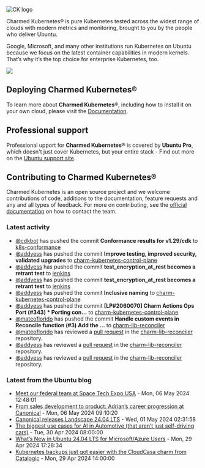 ![CK logo](https://assets.ubuntu.com/v1/451d4cf4-Charmed+Kubernetes_RGB_onWhite_2022.svg)

Charmed Kubernetes® is pure Kubernetes tested across the widest range of clouds with modern metrics and monitoring, brought to you by the people who deliver Ubuntu.

Google, Microsoft, and many other institutions run Kubernetes on Ubuntu because we focus on the latest container capabilities in modern kernels. That’s why it’s the top choice for enterprise Kubernetes, too.

![](https://assets.ubuntu.com/v1/843c77b6-juju-at-a-glace.svg)

## Deploying Charmed Kubernetes®

To learn more about **Charmed Kubernetes**®, including how to install it on your own cloud, please visit the [Documentation][docs].

## Professional support

Professional upport for **Charmed Kubernetes**® is covered by **Ubuntu Pro**, which doesn't just cover Kubernetes, but your entire stack - Find out more on the [Ubuntu support site](https://ubuntu.com/support).

## Contributing to Charmed Kubernetes®

Charmed Kubernetes is an open source project and we welcome contributions of code, additions to the documentation, feature requests and any and all types of feedback. For more on contributing, see the [official documentation][get-in-touch] on how to contact the team.

<!-- LINKS -->
[docs]: https://ubuntu.com/kubernetes/docs
[get-in-touch]: https://ubuntu.com/kubernetes/docs/get-in-touch

### Latest activity

<!-- activity starts -->
 - [@cdkbot](https://github.com/cdkbot) has pushed the commit **Conformance results for v1.29/cdk** to [k8s-conformance](https://github.com/charmed-kubernetes/k8s-conformance)
 - [@addyess](https://github.com/addyess) has pushed the commit **Improve testing, improved security, validated upgrades** to [charm-kubernetes-control-plane](https://github.com/charmed-kubernetes/charm-kubernetes-control-plane)
 - [@addyess](https://github.com/addyess) has pushed the commit **test_encryption_at_rest becomes a retrant test** to [jenkins](https://github.com/charmed-kubernetes/jenkins)
 - [@addyess](https://github.com/addyess) has pushed the commit **test_encryption_at_rest becomes a retrant test** to [jenkins](https://github.com/charmed-kubernetes/jenkins)
 - [@addyess](https://github.com/addyess) has pushed the commit **Inclusive naming** to [charm-kubernetes-control-plane](https://github.com/charmed-kubernetes/charm-kubernetes-control-plane)
 - [@addyess](https://github.com/addyess) has pushed the commit **[LP#2060070] Charm Actions Ops Port (#343)  * Porting con...** to [charm-kubernetes-control-plane](https://github.com/charmed-kubernetes/charm-kubernetes-control-plane)
 - [@mateoflorido](https://github.com/mateoflorido) has pushed the commit **Handle custom events in Reconcile function (#3)  Add the ...** to [charm-lib-reconciler](https://github.com/charmed-kubernetes/charm-lib-reconciler)
 - [@mateoflorido](https://github.com/mateoflorido) has reviewed a [pull request](https://github.com/charmed-kubernetes/charm-lib-reconciler/pull/3) in the [charm-lib-reconciler](https://github.com/charmed-kubernetes/charm-lib-reconciler) repository.
 - [@addyess](https://github.com/addyess) has reviewed a [pull request](https://github.com/charmed-kubernetes/charm-lib-reconciler/pull/3) in the [charm-lib-reconciler](https://github.com/charmed-kubernetes/charm-lib-reconciler) repository.
 - [@addyess](https://github.com/addyess) has reviewed a [pull request](https://github.com/charmed-kubernetes/charm-lib-reconciler/pull/3) in the [charm-lib-reconciler](https://github.com/charmed-kubernetes/charm-lib-reconciler) repository.
<!-- activity ends -->

<!-- roadmap starts -->

<!-- roadmap ends -->

### Latest from the Ubuntu blog

<!-- blog starts -->
* [Meet our federal team at Space Tech Expo USA](https://ubuntu.com//blog/meet-our-federal-team-at-space-tech-expo-usa) - Mon, 06 May 2024 12:48:01 
* [From sales development to product: Adrian&#8217;s career progression at Canonical](https://ubuntu.com//blog/from-sales-development-to-product-adrians-career-progression-at-canonical) - Mon, 06 May 2024 09:10:20 
* [Canonical releases Landscape 24.04 LTS](https://ubuntu.com//blog/canonical-releases-landscape-24-04-lts) - Wed, 01 May 2024 02:31:58 
* [The biggest use cases for AI in Automotive (that aren&#8217;t just self-driving cars)](https://ubuntu.com//blog/the-biggest-use-cases-for-ai-in-automotive-that-arent-just-self-driving-cars) - Tue, 30 Apr 2024 08:00:00 
* [What’s New in Ubuntu 24.04 LTS for Microsoft/Azure Users](https://ubuntu.com//blog/ubuntu-24-04-lts-azure-optimized) - Mon, 29 Apr 2024 17:28:34 
* [Kubernetes backups just got easier with the CloudCasa charm from Catalogic](https://ubuntu.com//blog/easier-k8s-backups-with-charmed-cloudcasa) - Mon, 29 Apr 2024 14:00:00 
<!-- blog ends -->
